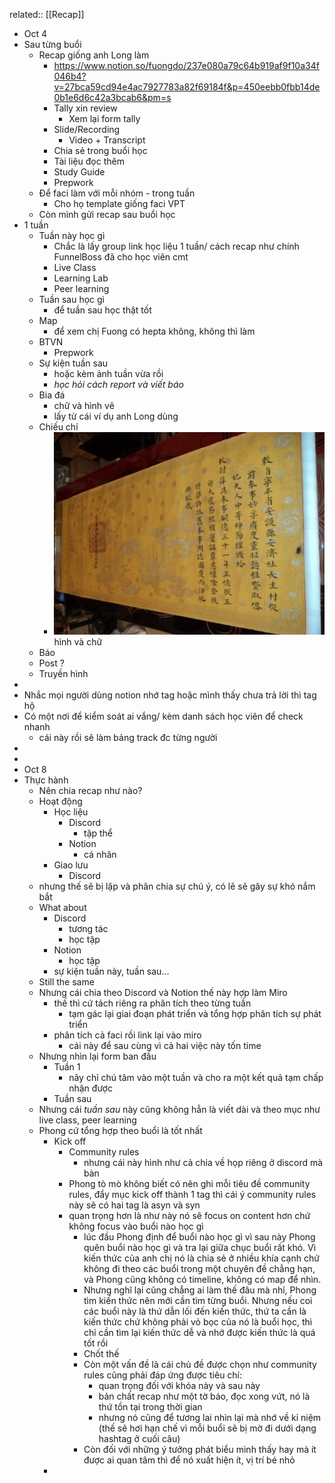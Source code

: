 related:: [[Recap]]

- Oct 4
- Sau từng buổi
	- Recap giống anh Long làm
		- https://www.notion.so/fuongdo/237e080a79c64b919af9f10a34f046b4?v=27bca59cd94e4ac7927783a82f69184f&p=450eebb0fbb14de0b1e6d6c42a3bcab6&pm=s
		- Tally xin review
			- Xem lại form tally
		- Slide/Recording
			- Video + Transcript
		- Chia sẻ trong buổi học
		- Tài liệu đọc thêm
		- Study Guide
		- Prepwork
	- Để faci làm với mỗi nhóm - trong tuần
		- Cho họ template giống faci VPT
	- Còn mình gửi recap sau buổi học
- 1 tuần
	- Tuần này học gì
		- Chắc là lấy group link học liệu 1 tuần/ cách recap như chính FunnelBoss đã cho học viên cmt
		- Live Class
		- Learning Lab
		- Peer learning
	- Tuần sau học gì
		- để tuần sau học thật tốt
	- Map
		- để xem chị Fuong có hepta không, không thì làm
	- BTVN
		- Prepwork
	- Sự kiện tuần sau
		- hoặc kèm ảnh tuần vừa rồi
		- *học hỏi cách report và viết báo*
	- Bia đá
		- chữ và hình vẽ
		- lấy từ cái ví dụ anh Long dùng
	- Chiếu chỉ
		- ![image.png](../assets/image_1664633761956_0.png) 
		  hình và chữ
	- Báo
	- Post ?
	- Truyền hình
-
- Nhắc mọi người dùng notion nhớ tag hoặc mình thấy chưa trả lời thì tag hộ
- Có một nơi để kiểm soát ai vắng/ kèm danh sách học viên để check nhanh
	- cái này rồi sẽ làm bảng track đc từng người
-
-
- Oct 8
- Thực hành
	- Nên chia recap như nào?
	- Hoạt động
		- Học liệu
			- Discord
				- tập thể
			- Notion
				- cá nhân
		- Giao lưu
			- Discord
	- nhưng thế sẽ bị lặp và phân chia sự chú ý, có lẽ sẽ gây sự khó nắm bắt
	- What about
		- Discord
			- tương tác
			- học tập
		- Notion
			- học tập
		- sự kiện tuần này, tuần sau...
	- Still the same
	- Nhưng cái chia theo Discord và Notion thế này hợp làm Miro
		- thế thì cứ tách riêng ra phân tích theo từng tuần
			- tạm gác lại giai đoạn phát triển và tổng hợp phân tích sự phát triển
		- phân tích cả faci rồi link lại vào miro
			- cái này để sau cùng vì cả hai việc này tốn time
	- Nhưng nhìn lại form ban đầu
		- Tuần 1
			- nãy chỉ chú tâm vào một tuần và cho ra một kết quả tạm chấp nhận được
		- Tuần sau
	- Nhưng cái *tuần sau* này cũng không hẳn là viết dài và theo mục như live class, peer learning
	- Phong cứ tổng hợp theo buổi là tốt nhất
		- Kick off
			- Community rules
				- nhưng cái này hình như cả chia về họp riêng ở discord mà bàn
			- Phong tò mò không biết có nên ghi mỗi tiêu đề community rules, đẩy mục kick off thành 1 tag thì cái ý community rules này sẽ có hai tag là asyn và syn
			- quan trọng hơn là như này nó sẽ focus on content hơn chứ không focus vào buổi nào học gì
				- lúc đầu Phong định để buổi nào học gì vì sau này Phong quên buổi nào học gì và tra lại giữa chục buổi rất khó. Vì kiến thức của anh chị nó là chia sẻ ở nhiều khía cạnh chứ không đi theo các buổi trong một chuyên đề chẳng hạn, và Phong cũng không có timeline, không có map để nhìn.
				- Nhưng nghĩ lại cũng chẳng ai làm thế đâu mà nhỉ, Phong tìm kiến thức nên mới cần tìm từng buổi. Nhưng nếu coi các buổi này là thứ dẫn lối đến kiến thức, thứ ta cần là kiến thức chứ không phải vỏ bọc của nó là buổi học, thì chỉ cần tìm lại kiến thức dễ và nhớ được kiến thức là quá tốt rồi
				- Chốt thế
				- Còn một vấn đề là cái chủ đề được chọn như community rules cũng phải đáp ứng được tiêu chí:
					- quan trọng đối với khóa này và sau này
					- bản chất recap như một tờ báo, đọc xong vứt, nó là thứ tồn tại trong thời gian
					- nhưng nó cũng để tương lai nhìn lại mà nhớ về kỉ niệm (thế sẽ hơi hạn chế vì mỗi buổi sẽ bị mờ đi dưới dạng hashtag ở cuối câu)
				- Còn đối với những ý tưởng phát biểu mình thấy hay mà ít được ai quan tâm thì để nó xuất hiện ít, vị trí bé nhỏ
		-